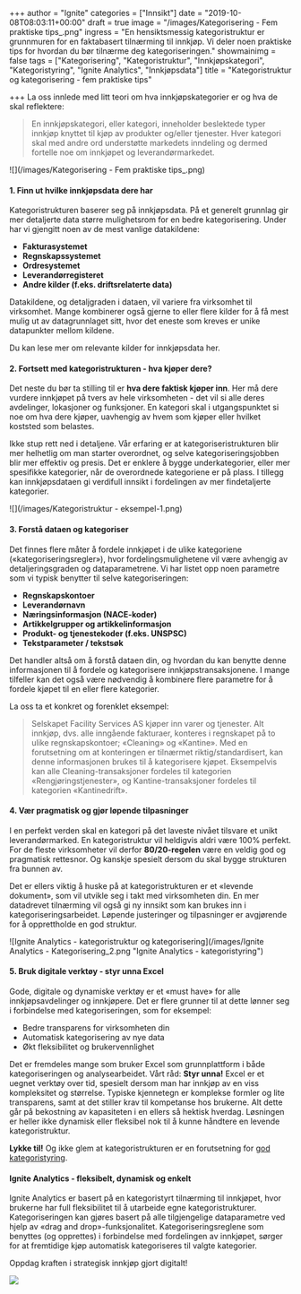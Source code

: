 +++
author = "Ignite"
categories = ["Innsikt"]
date = "2019-10-08T08:03:11+00:00"
draft = true
image = "/images/Kategorisering - Fem praktiske tips_.png"
ingress = "En hensiktsmessig kategoristruktur er grunnmuren for en faktabasert tilnærming til innkjøp. Vi deler noen praktiske tips for hvordan du bør tilnærme deg kategoriseringen."
showmainimg = false
tags = ["Kategorisering", "Kategoristruktur", "Innkjøpskategori", "Kategoristyring", "Ignite Analytics", "Innkjøpsdata"]
title = "Kategoristruktur og kategorisering - fem praktiske tips"

+++
La oss innlede med litt teori om hva innkjøpskategorier er og hva de skal reflektere:

> En innkjøpskategori, eller kategori, inneholder beslektede typer innkjøp knyttet til kjøp av produkter og/eller tjenester. Hver kategori skal med andre ord understøtte markedets inndeling og dermed fortelle noe om innkjøpet og leverandørmarkedet.

![](/images/Kategorisering - Fem praktiske tips_.png)

#### 1. Finn ut hvilke innkjøpsdata dere har

Kategoristrukturen baserer seg på innkjøpsdata. På et generelt grunnlag gir mer detaljerte data større mulighetsrom for en bedre kategorisering. Under har vi gjengitt noen av de mest vanlige datakildene:

* **Fakturasystemet**
* **Regnskapssystemet**
* **Ordresystemet**
* **Leverandørregisteret**
* **Andre kilder (f.eks. driftsrelaterte data)**

Datakildene, og detaljgraden i dataen, vil variere fra virksomhet til virksomhet. Mange kombinerer også gjerne to eller flere kilder for å få mest mulig ut av datagrunnlaget sitt, hvor det eneste som kreves er unike datapunkter mellom kildene.

Du kan lese mer om relevante kilder for innkjøpsdata her.

#### 2. Fortsett med kategoristrukturen - hva kjøper dere?

Det neste du bør ta stilling til er **hva dere faktisk kjøper inn**. Her må dere vurdere innkjøpet på tvers av hele virksomheten - det vil si alle deres avdelinger, lokasjoner og funksjoner. En kategori skal i utgangspunktet si noe om hva dere kjøper, uavhengig av hvem som kjøper eller hvilket koststed som belastes.

Ikke stup rett ned i detaljene. Vår erfaring er at kategoriseristrukturen blir mer helhetlig om man starter overordnet, og selve kategoriseringsjobben blir mer effektiv og presis. Det er enklere å bygge underkategorier, eller mer spesifikke kategorier, når de overordnede kategoriene er på plass. I tillegg kan innkjøpsdataen gi verdifull innsikt i fordelingen av mer findetaljerte kategorier.

![](/images/Kategoristruktur - eksempel-1.png)

#### 3. Forstå dataen og kategoriser

Det finnes flere måter å fordele innkjøpet i de ulike kategoriene («kategoriseringsregler»), hvor fordelingsmulighetene vil være avhengig av detaljeringsgraden og dataparametrene. Vi har listet opp noen parametre som vi typisk benytter til selve kategoriseringen:

* **Regnskapskontoer**
* **Leverandørnavn**
* **Næringsinformasjon (NACE-koder)**
* **Artikkelgrupper og artikkelinformasjon**
* **Produkt- og tjenestekoder (f.eks. UNSPSC)**
* **Tekstparameter / tekstsøk**

Det handler altså om å forstå dataen din, og hvordan du kan benytte denne informasjonen til å fordele og kategorisere innkjøpstransaksjonene. I mange tilfeller kan det også være nødvendig å kombinere flere parametre for å fordele kjøpet til en eller flere kategorier.

La oss ta et konkret og forenklet eksempel: 

> Selskapet Facility Services AS kjøper inn varer og tjenester. Alt innkjøp, dvs. alle inngående fakturaer, konteres i regnskapet på to ulike regnskapskontoer; «Cleaning» og «Kantine». Med en forutsetning om at konteringen er tilnærmet riktig/standardisert, kan denne informasjonen brukes til å kategorisere kjøpet. Eksempelvis kan alle Cleaning-transaksjoner fordeles til kategorien «Rengjøringstjenester», og Kantine-transaksjoner fordeles til kategorien «Kantinedrift».

#### 4. Vær pragmatisk og gjør løpende tilpasninger

I en perfekt verden skal en kategori på det laveste nivået tilsvare et unikt leverandørmarked. En kategoristruktur vil heldigvis aldri være 100% perfekt. For de fleste virksomheter vil derfor **80/20-regelen** være en veldig god og pragmatisk rettesnor. Og kanskje spesielt dersom du skal bygge strukturen fra bunnen av.

Det er ellers viktig å huske på at kategoristrukturen er et «levende dokument», som vil utvikle seg i takt med virksomheten din. En mer datadrevet tilnærming vil også gi ny innsikt som kan brukes inn i kategoriseringsarbeidet. Løpende justeringer og tilpasninger er avgjørende for å opprettholde en god struktur.

![Ignite Analytics - kategoristruktur og kategorisering](/images/Ignite Analytics - Kategorisering_2.png "Ignite Analytics - kategoristyring")

#### 5. Bruk digitale verktøy - styr unna Excel

Gode, digitale og dynamiske verktøy er et «must have» for alle innkjøpsavdelinger og innkjøpere. Det er flere grunner til at dette lønner seg i forbindelse med kategoriseringen, som for eksempel:

* Bedre transparens for virksomheten din
* Automatisk kategorisering av nye data
* Økt fleksibilitet og brukervennlighet

Det er fremdeles mange som bruker Excel som grunnplattform i både kategoriseringen og analysearbeidet. Vårt råd: **Styr unna!** Excel er et uegnet verktøy over tid, spesielt dersom man har innkjøp av en viss kompleksitet og størrelse. Typiske kjennetegn er komplekse formler og lite transparens, samt at det stiller krav til kompetanse hos brukerne. Alt dette går på bekostning av kapasiteten i en ellers så hektisk hverdag. Løsningen er heller ikke dynamisk eller fleksibel nok til å kunne håndtere en levende kategoristruktur.

**Lykke til!** Og ikke glem at kategoristrukturen er en forutsetning for [god kategoristyring](https://www.ignite.no/blogg/innsikt/en-praktisk-tiln%C3%A6rming-til-kategoristyring/ "Kategoristyring").

#### Ignite Analytics - fleksibelt, dynamisk og enkelt

Ignite Analytics er basert på en kategoristyrt tilnærming til innkjøpet, hvor brukerne har full fleksibilitet til å utarbeide egne kategoristrukturer. Kategoriseringen kan gjøres basert på alle tilgjengelige dataparametre ved hjelp av «drag and drop»-funksjonalitet. Kategoriseringsreglene som benyttes (og opprettes) i forbindelse med fordelingen av innkjøpet, sørger for at fremtidige kjøp automatisk kategoriseres til valgte kategorier.

Oppdag kraften i strategisk innkjøp gjort digitalt!

[![](https://www.ignite.no/images/Pr%C3%B8v%20Ignite%20Analytics%20-%201200%20x100.png)](https://www.ignite.no/ignite-analytics/demo/ "Prøv Ignite Analytics")